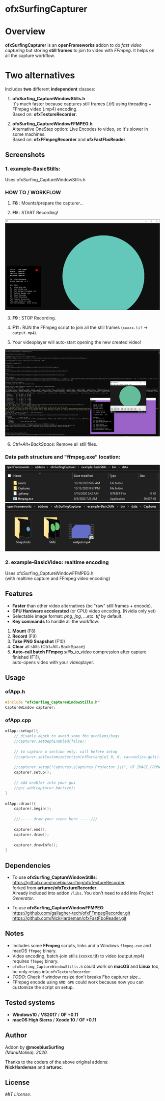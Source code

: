 ofxSurfingCapturer
====================

# Overview
**ofxSurfingCapturer** is an **openFrameworks** addon to do *fast video capturing* but storing **still frames** to join to video with *FFmpeg*. It helps on all the capture workflow. 

# Two alternatives
Includes **two** different **independent** classes:  

1. **ofxSurfing_CaptureWindowStills.h**  
It's much faster because captures still frames (.tif) using threading + FFmpeg video (.mp4) encoding.  
Based on: **ofxTextureRecorder**.  

2. **ofxSurfing_CaptureWindowFFMPEG.h**  
Alternative OneStep option: Live Encodes to video, so it's slower in some machines.  
Based on: **ofxFFmpegRecorder** and **ofxFastFboReader**.

## Screenshots

### 1. example-BasicStills:
Uses ofxSurfing_CaptureWindowStills.h  

### HOW TO / WORKFLOW 
1. **F8** : Mounts/prepare the capturer...  

2. **F9** : START Recording!

![image](/readme_images/Capture2.PNG?raw=true "image")  

3. **F9** : STOP Recording.  

4. **F11** : RUN the FFmpeg script to join all the still frames (`xxxxx.tif` -> `output.mp4`).  

5. Your videoplayer will auto-start opening the new created video!  

![image](/readme_images/Capture3.PNG?raw=true "image")

6. *Ctrl+Alt+BackSpace*: Remove all still files.  

### Data path structure and "ffmpeg.exe" location:

![image](/readme_images/Capture5.PNG?raw=true "image")
![image](/readme_images/Capture6.PNG?raw=true "image")

### 2. example-BasicVideo: realtime encoding
Uses ofxSurfing_CaptureWindowFFMPEG.h  
(with realtime capture and FFmpeg video encoding)  

## Features
- **Faster** than other video alternatives (bc "raw" still frames + encode).
- **GPU Hardware accelerated** (or CPU) video encoding. (Nvidia only yet) 
- Selectable image format: *png*, *jpg*, ...etc. *tif* by default.  
- **Key commands** to handle all the workflow:  
1. **Mount** (F8)  
2. **Record** (F9)  
3. **Take PNG Snapshot** (F10)  
4. **Clear** all stills (Ctrl+Alt+BackSpace)
5. **Auto-call batch FFmpeg** *stills_to_video* compression after capture finished (F11),  
auto-opens video with your videoplayer.

## Usage
 
### ofApp.h
```.cpp
#include "ofxSurfing_CaptureWindowStills.h"
CaptureWindow capturer;
```

### ofApp.cpp
```.cpp
ofApp::setup(){
	// disable depth to avoid some fbo problems/bugs
	//capturer.setDephEnabled(false);

	// to capture a section only. call before setup
	//capturer.setCustomizeSection(ofRectangle{ 0, 0, canvasSize.get().x, canvasSize.get().y });
	
	//capturer.setup("Captures\\Captures_Projector_1\\", OF_IMAGE_FORMAT_TIFF);
	capturer.setup();

	// add enabler into your gui
	//gui.add(capturer.bActive);
}

ofApp::draw(){
	capturer.begin();

	///----- draw your scene here -----///

	capturer.end();
	capturer.draw();

	capturer.drawInfo();
}
```

## Dependencies
- To use **ofxSurfing_CaptureWindowStills**:  
https://github.com/moebiussurfing/ofxTextureRecorder  
forked from **arturoc/ofxTextureRecorder**.  
Already included into addon `/libs`. You don't need to add into *Project Generator*.  

- To use **ofxSurfing_CaptureWindowFFMPEG**:  
https://github.com/gallagher-tech/ofxFFmpegRecorder.git  
https://github.com/NickHardeman/ofxFastFboReader.git  

## Notes
- Includes some **FFmpeg** scripts, links and a Windows `ffmpeg.exe` and macOS `ffmpeg` binary.
- Video encoding, batch-join stills (xxxxx.tif) to video (output.mp4) requires `ffmpeg` binary.
- `ofxSurfing_CaptureWindowStills.h` could work on **macOS** and **Linux** too, bc only relays into `ofxTextureRecorder`.
- *TODO*: Check if window resize don't breaks Fbo capturer size...
- FFmpeg encode using `AMD GPU` could work because now you can customize the script on setup.

## Tested systems
- **Windows10** / **VS2017** / **OF +0.11**
- **macOS High Sierra** / **Xcode 10** / **OF +0.11**

## Author
Addon by **@moebiusSurfing**  
*(ManuMolina). 2020.*  

Thanks to the coders of the above original addons:  
**NickHardeman** and **arturoc**.  

## License
*MIT License.*